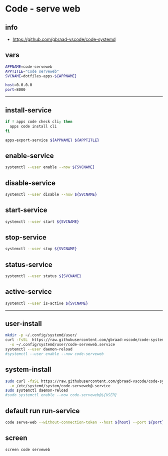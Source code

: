 # Code - serve web

## info

  - https://github.com/gbraad-vscode/code-systemd

## vars
```sh
APPNAME=code-serveweb
APPTITLE="Code serveweb"
SVCNAME=dotfiles-apps-${APPNAME}

host=0.0.0.0
port=8000
```

---

## install-service
```sh
if ! apps code check cli; then
  apps code install cli
fi

apps-export-service ${APPNAME} ${APPTITLE}
```

## enable-service
```sh
systemctl --user enable --now ${SVCNAME}
```

## disable-service
```sh
systemctl --user disable --now ${SVCNAME}
```

## start-service
```sh
systemctl --user start ${SVCNAME}
```

## stop-service
```sh
systemctl --user stop ${SVCNAME}
```

## status-service
```sh
systemctl --user status ${SVCNAME}
```

## active-service
```sh
systemctl --user is-active ${SVCNAME}
```

---

## user-install
```sh
mkdir -p ~/.config/systemd/user/
curl -fsSL  https://raw.githubusercontent.com/gbraad-vscode/code-systemd/refs/heads/main/user/code-serveweb.service \
  -o ~/.config/systemd/user/code-serveweb.service
systemctl --user daemon-reload
#systemctl --user enable --now code-serveweb
```

## system-install
```sh
sudo curl -fsSL https://raw.githubusercontent.com/gbraad-vscode/code-systemd/refs/heads/main/system/code-serveweb%40.service \
  -o /etc/systemd/system/code-serveweb@.service
sudo systemctl daemon-reload
#sudo systemctl enable --now code-serveweb@${USER}
```

## default run run-service
```sh interactive
code serve-web --without-connection-token --host ${host} --port ${port}
```

## screen
```sh
screen code serveweb
```

